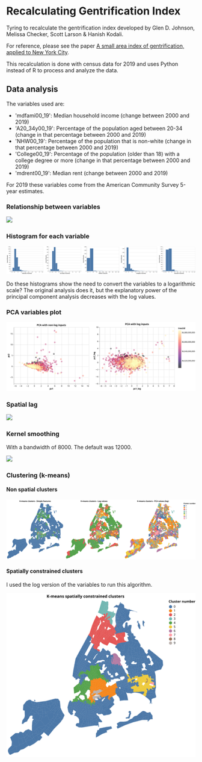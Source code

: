 # Recalculating Gentrification Index

Tyring to recalculate the gentrification index developed by Glen D. Johnson, Melissa Checker, Scott Larson & Hanish Kodali.

For reference, please see the paper [A small area index of gentrification, applied to New York City](https://www.tandfonline.com/doi/full/10.1080/13658816.2021.1931873).

This recalculation is done with census data for 2019 and uses Python instead of R to process and analyze the data.

## Data analysis

The variables used are:

* 'mdfami00_19': Median household income (change between 2000 and 2019)
* 'A20_34y00_19': Percentage of the population aged between 20-34 (change in that percentage between 2000 and 2019)
* 'NHW00_19': Percentage of the population that is non-white (change in that percentage between 2000 and 2019)
* 'College00_19': Percentage of the population (older than 18) with a college degree or more (change in that percentage between 2000 and 2019)
* 'mdrent00_19': Median rent (change between 2000 and 2019)

For 2019 these variables come from the American Community Survey 5-year estimates.

### Relationship between variables

![](output/pairPlots.svg)

### Histogram for each variable

![](output/histograms.svg)

Do these histograms show the need to convert the variables to a logarithmic scale? The original analysis does it, but the explanatory power of the principal component analysis decreases with the log values.

### PCA variables plot

![](output/pcaVariablesPlot.svg)

### Spatial lag

![](output/spatialLagMaps.svg)

### Kernel smoothing

With a bandwidth of 8000. The default was 12000.

![](output/kernelSmoothingMap.svg)

### Clustering (k-means)

#### Non spatial clusters

![](output/clusteringNonSpatial.svg)

#### Spatially constrained clusters

I used the log version of the variables to run this algorithm.

![](output/clusteringSpatial.svg)